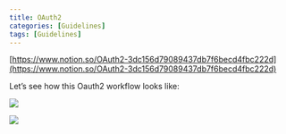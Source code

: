 ```yaml
---
title: OAuth2
categories: [Guidelines]
tags: [Guidelines]
---
```


[https://www.notion.so/OAuth2-3dc156d79089437db7f6becd4fbc222d](https://www.notion.so/OAuth2-3dc156d79089437db7f6becd4fbc222d)


Let’s see how this Oauth2 workflow looks like:


![](https://prod-files-secure.s3.us-west-2.amazonaws.com/9960fb2a-b75e-4bea-a8f9-b00925db1215/3bce41e0-99e8-4ebd-9701-e2bc9cbb79a2/Untitled.png?X-Amz-Algorithm=AWS4-HMAC-SHA256&X-Amz-Content-Sha256=UNSIGNED-PAYLOAD&X-Amz-Credential=ASIAZI2LB466TXLJALPD%2F20250419%2Fus-west-2%2Fs3%2Faws4_request&X-Amz-Date=20250419T202156Z&X-Amz-Expires=3600&X-Amz-Security-Token=IQoJb3JpZ2luX2VjEAkaCXVzLXdlc3QtMiJHMEUCIQCDWeNpR4wn3BMI7ScGov%2BpsAIAOxNTgKSWIm%2BjJVAH6AIgLHGnXxUD2CVfxBXfpLKnxXHZjLNDW5X4%2BEl3uoH7jN0qiAQIkv%2F%2F%2F%2F%2F%2F%2F%2F%2F%2FARAAGgw2Mzc0MjMxODM4MDUiDHXjjNDidIIzAodLKyrcAwhzmZGX60XZ8EXNiqZmRZ6zroM4TJKvUTfHXJXt4tm9f6Q4bziCVDrvyqq%2Fk0aK%2BLzC%2FoSF99A7I2LEjmTct241nHsr2sXYML8Z7fKJmNaWio6VQaYEnyq52JpGonpx%2BifTpNT0VrK4B%2Bk8uMdjb21VshVmxvl8CLNnT%2FyIPo2O9PUCEZhI4y47g7r0czVU0IgkUWHnGsgscC9lT%2FWcbj4zfW%2Fn2qRddM0VW81eEeKLc4k7z1ghB70V2ibV0JjKPHjeS%2BaLQLda7BMbeSLvtebQUCwZsUoLwoObeUeQKQO4bfXxexj%2FFfiLdo1hqIDhDFMnTs%2BfntMNyXG1LKB3tkLXA1WNMbXKpeXO6X%2FeqcMLoUq66EBfzOVthaFXS87qWsktyFGb4zO8DxFudrNs4GKZ8HrWsl%2B1l8y6DpNYgYiGPbUp%2BMHe3dWFgrnOpz5io7GekiWoNLul2uTjepJpFXGIYXfFhwVaqFJd0SWY%2Bi161IQd3dhSYN7wR%2Ff6wfDPSKyjaf3guCsOam8n%2FrB7yNIsaCmQuRpmu%2F8pBzFxIzZoYHH9ZEuG0vRhrll9v1OzAJSNXaBEiOLQ7sJ7ZPCI2r7so1hGy9U6aFt0NJo%2BcL2JAfsf3pRHn9KRnufbMISgj8AGOqUBOj0V%2B%2FIAWvSFFYyljT0NmuZXkFKFLZoGqpoHD4lYmx4rVPlm0vSTybUeJ8pCpczzf6G4nSnbDKbsbqzawE5HhBGnbAooWSACoSL5ipS8x%2BxYAP9DyQpZhxOtik3t8jd70E1MceSKHTQMG5CPA%2Bf338DVDAH8aKfq2L11m6sgF9wOvDy%2BlrPcgwHxrt2G5RXZJ%2FgnTS1%2FqXemC6YnqKodpBu2YfFO&X-Amz-Signature=60a98aba0f168e71eca4b6c840d503f40f9c316caab9e60d15e655efdc035018&X-Amz-SignedHeaders=host&x-id=GetObject)


![](https://prod-files-secure.s3.us-west-2.amazonaws.com/9960fb2a-b75e-4bea-a8f9-b00925db1215/27d32b66-de43-41de-80f7-7edb81d1190f/Untitled.png?X-Amz-Algorithm=AWS4-HMAC-SHA256&X-Amz-Content-Sha256=UNSIGNED-PAYLOAD&X-Amz-Credential=ASIAZI2LB466TXLJALPD%2F20250419%2Fus-west-2%2Fs3%2Faws4_request&X-Amz-Date=20250419T202156Z&X-Amz-Expires=3600&X-Amz-Security-Token=IQoJb3JpZ2luX2VjEAkaCXVzLXdlc3QtMiJHMEUCIQCDWeNpR4wn3BMI7ScGov%2BpsAIAOxNTgKSWIm%2BjJVAH6AIgLHGnXxUD2CVfxBXfpLKnxXHZjLNDW5X4%2BEl3uoH7jN0qiAQIkv%2F%2F%2F%2F%2F%2F%2F%2F%2F%2FARAAGgw2Mzc0MjMxODM4MDUiDHXjjNDidIIzAodLKyrcAwhzmZGX60XZ8EXNiqZmRZ6zroM4TJKvUTfHXJXt4tm9f6Q4bziCVDrvyqq%2Fk0aK%2BLzC%2FoSF99A7I2LEjmTct241nHsr2sXYML8Z7fKJmNaWio6VQaYEnyq52JpGonpx%2BifTpNT0VrK4B%2Bk8uMdjb21VshVmxvl8CLNnT%2FyIPo2O9PUCEZhI4y47g7r0czVU0IgkUWHnGsgscC9lT%2FWcbj4zfW%2Fn2qRddM0VW81eEeKLc4k7z1ghB70V2ibV0JjKPHjeS%2BaLQLda7BMbeSLvtebQUCwZsUoLwoObeUeQKQO4bfXxexj%2FFfiLdo1hqIDhDFMnTs%2BfntMNyXG1LKB3tkLXA1WNMbXKpeXO6X%2FeqcMLoUq66EBfzOVthaFXS87qWsktyFGb4zO8DxFudrNs4GKZ8HrWsl%2B1l8y6DpNYgYiGPbUp%2BMHe3dWFgrnOpz5io7GekiWoNLul2uTjepJpFXGIYXfFhwVaqFJd0SWY%2Bi161IQd3dhSYN7wR%2Ff6wfDPSKyjaf3guCsOam8n%2FrB7yNIsaCmQuRpmu%2F8pBzFxIzZoYHH9ZEuG0vRhrll9v1OzAJSNXaBEiOLQ7sJ7ZPCI2r7so1hGy9U6aFt0NJo%2BcL2JAfsf3pRHn9KRnufbMISgj8AGOqUBOj0V%2B%2FIAWvSFFYyljT0NmuZXkFKFLZoGqpoHD4lYmx4rVPlm0vSTybUeJ8pCpczzf6G4nSnbDKbsbqzawE5HhBGnbAooWSACoSL5ipS8x%2BxYAP9DyQpZhxOtik3t8jd70E1MceSKHTQMG5CPA%2Bf338DVDAH8aKfq2L11m6sgF9wOvDy%2BlrPcgwHxrt2G5RXZJ%2FgnTS1%2FqXemC6YnqKodpBu2YfFO&X-Amz-Signature=52ab26674d644db30cf8f6f101308b1b56884ba41bbaa8d04a23a5f61963367f&X-Amz-SignedHeaders=host&x-id=GetObject)

